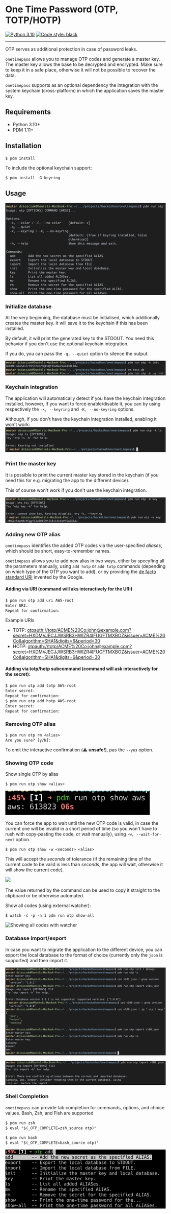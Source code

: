 # One Time Password (OTP, TOTP/HOTP)

[![Python 3.10](https://img.shields.io/badge/python-3.10.0-green.svg)](https://www.python.org/downloads/release/python-3100/)
[![Code style: black](https://img.shields.io/badge/code%20style-black-000000.svg)](https://github.com/psf/black)

---
OTP serves as additional protection in case of password leaks.

`onetimepass` allows you to manage OTP codes and generate a master key.
The master key allows the base to be decrypted and encrypted. Make sure to keep it in a safe place, otherwise it will not be possible to recover the data.

`onetimepass` supports as an optional dependency the integration with the system keychain (cross-platform) in which the application saves the master key.

## Requirements

- Python 3.10+
- PDM 1.11+

## Installation

```console
$ pdm install
```

To include the optional keychain support:
```console
$ pdm install -G keyring
```

## Usage

![](docs/usage.png)

### Initialize database

At the very beginning, the database must be initialised, which additionally creates the master key.
It will save it to the keychain if this has been installed.

By default, it will print the generated key to the STDOUT. You need this behavior if you don't use the optional keychain integration.

If you do, you can pass the `-q, --quiet` option to silence the output.

![](docs/master-key-init.png)

### Keychain integration

The application will automatically detect if you have the keychain integration installed, however, if you want to force enable/disable it, you can by using respectively the `-k, --keyring` and `-K, --no-keyring` options.

Although, if you don't have the keychain integration installed, enabling it won't work:
![](docs/keyring-not-installed.png)


### Print the master key

It is possible to print the current master key stored in the keychain (if you need this for e.g. migrating the app to the different device).

This of course won't work if you don't use the keychain integration.

![](docs/master-key-show.png)

### Adding new OTP alias

`onetimepass` identifies the added OTP codes via the user-specified _aliases_, which should be short, easy-to-remember names.

`onetimepass` allows you to add new alias in two ways, either by specyfing all the parameters manually, using `add hotp` or `add totp` commands (depending on which type of the OTP you want to add), or by providing the [de facto standard URI](https://github.com/google/google-authenticator/wiki/Key-Uri-Format) invented by the Google.

#### Adding via URI (command will aks interactively for the URI)
```console
$ pdm run otp add uri AWS-root
Enter URI:
Repeat for confirmation:
```

Example URIs

* TOTP: [otpauth://totp/ACME%20Co:john@example.com?secret=HXDMVJECJJWSRB3HWIZR4IFUGFTMXBOZ&issuer=ACME%20Co&algorithm=SHA1&digits=6&period=30]()
* HOTP: [otpauth://totp/ACME%20Co:john@example.com?secret=HXDMVJECJJWSRB3HWIZR4IFUGFTMXBOZ&issuer=ACME%20Co&algorithm=SHA1&digits=6&period=30]()

#### Adding via totp/hotp subcommand (command will ask interactively for the secret):
```console
$ pdm run otp add totp AWS-root
Enter secret:
Repeat for confirmation:
$ pdm run otp add hotp AWS-root
Enter secret:
Repeat for confirmation:
```

### Removing OTP alias

```console
$ pdm run otp rm <alias>
Are you sure? [y/N]:
```

To omit the interactive confirmation (⚠️ **unsafe!**), pas the `--yes` option.

### Showing OTP code

Show single OTP by alias

```console
$ pdm run otp show <alias>
```

![](docs/show-alias.png)

You can force the app to wait until the new OTP code is valid, in case the current one will be invalid in a short period
of time (so you won't have to rush with copy-pasting the code, or wait manually), using `-w, --wait-for-next` option.

```console
$ pdm run otp show -w <seconds> <alias>
```

This will accept the _seconds_ of tolerance (if the remaining time of the current code to be valid is less than
_seconds_, the app will wait, otherwise it will show the current code).

![](https://j.gifs.com/pZXlmr.gif)

The value returned by the command can be used to copy it straight to the clipboard or be otherwise automated.

Show all codes (using external watcher):
```console
$ watch -c -p -n 1 pdm run otp show-all
```

![](https://j.gifs.com/oZ6kPz.gif "Showing all codes with watcher")

### Database import/export

In case you want to migrate the application to the different device, you can export the local database to the format of choice (currently only the `json` is supported) and then import it.

![](docs/database-import.png)

![](docs/database-import-conflict.png)

### Shell Completion

`onetimepass` can provide tab completion for commands, options, and choice values. Bash, Zsh, and Fish are supported

```console
$ pdm run zsh
$ eval "$(_OTP_COMPLETE=zsh_source otp)"
```

```console
$ pdm run bash
$ eval "$(_OTP_COMPLETE=bash_source otp)"
```

![](docs/otp-shell-completion.png "Shell Completion")
